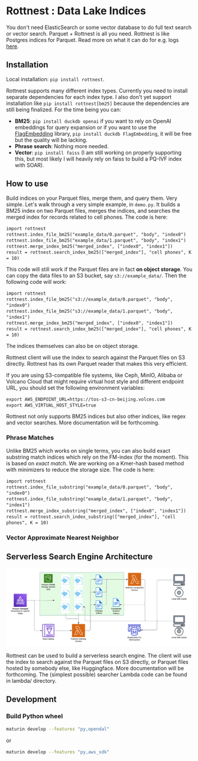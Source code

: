 # Rottnest : Data Lake Indices

You don't need ElasticSearch or some vector database to do full text search or vector search. Parquet + Rottnest is all you need. Rottnest is like Postgres indices for Parquet. Read more on what it can do for e.g. logs [here](LogCloud.pdf).

## Installation

Local installation: `pip install rottnest`.

Rottnest supports many different index types. Currently you need to install separate dependencies for each index type. I also don't yet support installation like `pip install rottnest[bm25]` because the dependencies are still being finalized. For the time being you can:
- **BM25**: `pip install duckdb openai` if you want to rely on OpenAI embeddings for query expansion or if you want to use the [FlagEmbedding](https://github.com/bytedance/FlagEmbedding) library, `pip install duckdb FlagEmbedding`, it will be free but the quality will be lacking.
- **Phrase search**: Nothing more needed.
- **Vector**: `pip install faiss` (I am still working on properly supporting this, but most likely I will heavily rely on faiss to build a PQ-IVF index with SOAR). 

## How to use

Build indices on your Parquet files, merge them, and query them. Very simple. Let's walk through a very simple example, in `demo.py`. It builds a BM25 index on two Parquet files, merges the indices, and searches the merged index for records related to cell phones. The code is here:

```
import rottnest
rottnest.index_file_bm25("example_data/0.parquet", "body", "index0")
rottnest.index_file_bm25("example_data/1.parquet", "body", "index1")
rottnest.merge_index_bm25("merged_index", ["index0", "index1"])
result = rottnest.search_index_bm25(["merged_index"], "cell phones", K = 10)
```

This code will still work if the Parquet files are in fact **on object storage**. You can copy the data files to an S3 bucket, say `s3://example_data/`. Then the following code will work:

```
import rottnest
rottnest.index_file_bm25("s3://example_data/0.parquet", "body", "index0")
rottnest.index_file_bm25("s3://example_data/1.parquet", "body", "index1")
rottnest.merge_index_bm25("merged_index", ["index0", "index1"])
result = rottnest.search_index_bm25(["merged_index"], "cell phones", K = 10)
```

The indices themselves can also be on object storage. 

Rottnest client will use the index to search against the Parquet files on S3 directly. Rottnest has its own Parquet reader that makes this very efficient.

If you are using S3-compatible file systems, like Ceph, MinIO, Alibaba or Volcano Cloud that might require virtual host style and different endpoint URL, you should set the following environment variables:

```
export AWS_ENDPOINT_URL=https://tos-s3-cn-beijing.volces.com
export AWS_VIRTUAL_HOST_STYLE=true
```

Rottnest not only supports BM25 indices but also other indices, like regex and vector searches. More documentation will be forthcoming.

### Phrase Matches

Unlike BM25 which works on single terms, you can also build exact substring match indices which rely on the FM-index (for the moment). This is based on *exact match*. We are working on a Kmer-hash based method with minimizers to reduce the storage size. The code is here:

```
import rottnest
rottnest.index_file_substring("example_data/0.parquet", "body", "index0")
rottnest.index_file_substring("example_data/1.parquet", "body", "index1")
rottnest.merge_index_substring("merged_index", ["index0", "index1"])
result = rottnest.search_index_substring(["merged_index"], "cell phones", K = 10)
```

### Vector Approximate Nearest Neighbor

## Serverless Search Engine Architecture

![Architecture](assets/arch.png)

Rottnest can be used to build a serverless search engine. The client will use the index to search against the Parquet files on S3 directly, or Parquet files hosted by somebody else, like Huggingface. More documentation will be forthcoming. The (simplest possible) searcher Lambda code can be found in lambda/ directory.

## Development

### Build Python wheel
```bash
maturin develop --features "py,opendal"
```
or 
```bash
maturin develop --features "py,aws_sdk"
```
